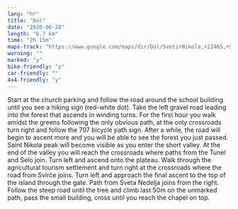 ```yaml
---
lang: "hr"
title: "Dol"
date: "2020-06-20"
length: "6.7 km"
time: "2h 15m"
maps-track: "https://www.google.com/maps/dir/Dol/Sveti+Nikola,+21465,+Svir%C4%8De/@43.1566889,16.5858673,14z/data=!3m1!4b1!4m14!4m13!1m5!1m1!1s0x134a7e11b69fefe7:0x97201c81f935f425!2m2!1d16.6138481!2d43.1688321!1m5!1m1!1s0x134a7e589243301b:0xb511ab261b2d9d7e!2m2!1d16.597556!2d43.144528!3e2!5m1!1e4"
warning: ""
marked: "y"
bike-friendly: "y"
car-friendly: ""
4x4-friendly: "y"
---
```


Start at the church parking and follow the road around the school building until you see a hiking sign (red-white dot). Take the left gravel road leading into the forest that ascends in winding turns. For the first hour you walk amidst the greens following the only obvious path, at the only crossroads turn right and follow the 707 bicycle path sign. After a while, the road will begin to ascent more and you will be able to see the forest you just passed. Saint Nikola peak will become visible as you enter the short valley. At the end of the valley you will reach the crossroads where paths from the Tunel and Selo join. Turn left and ascend onto the plateau. Walk through the agricultural tourism settlement and turn right at the crossroads where the road from Svirče joins. Turn left and approach the final ascent to the top of the island through the gate. Path from Sveta Nedelja joins from the right. Follow the steep road until the tree and climb last 50m on the unmarked path, pass the small building, cross until you reach the chapel on top.
